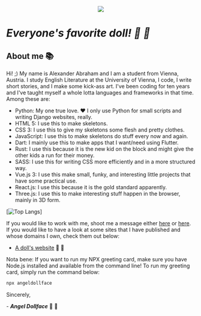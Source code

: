 <p align="center">
 <img src="https://angeldollface.art/doll-cdn/images/site/banner/banner.png"/>
</p>

# ***Everyone's favorite doll! :dolls: :ribbon:***

## About me :books:

Hi! ;) My name is Alexander Abraham and I am a student from Vienna, Austria. I study English Literature at the University of Vienna, I code, I write short stories, and I make some kick-ass art. I've been coding for ten years and I've taught myself a whole lotta languages and frameworks in that time. Among these are:

- Python: My one true love. :heart: I only use Python for small scripts and writing Django websites, really.
- HTML 5: I use this to make skeletons.
- CSS 3: I use this to give my skeletons some flesh and pretty clothes.
- JavaScript: I use this to make skeletons do stuff every now and again.
- Dart: I mainly use this to make apps that I want/need using Flutter.
- Rust: I use this because it is the new kid on the block and might give the other kids a run for their money.
- SASS: I use this for writing CSS more efficiently and in a more structured way.
- Vue.js 3: I use this make small, funky, and interesting little projects that have some practical use.
- React.js: I use this because it is the gold standard apparently.
- Three.js: I use this to make interesting stuff happen in the browser, mainly in 3D form.

[![Top Langs](https://github-readme-stats-git-masterrstaa-rickstaa.vercel.app/api/top-langs/?username=angeldollface)]

If you would like to work with me, shoot me a message either [here](https://twitter.com/angeldollface66) or [here](mailto:youreccentricity@outlook.com).
If you would like to have a look at some sites that I have published and whose domains I own, check them out below:

- [A doll's website](https://angeldollface.art) :dolls: :ribbon:

Nota bene: If you want to run my NPX greeting card, make sure you have Node.js installed and available from the command line!
To run my greeting card, simply run the command below:

```bash
npx angeldollface
```

Sincerely,

\- ***Angel Dollface*** :dolls: :ribbon:
